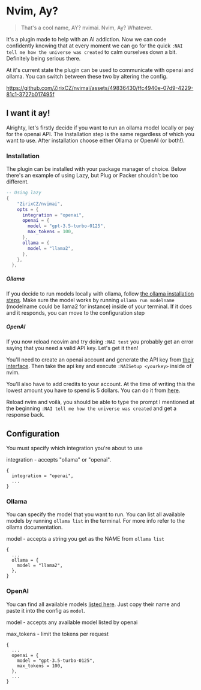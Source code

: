 # Nvim, Ay?

> That's a cool name, AY? nvimai. Nvim, Ay? Whatever.

It's a plugin made to help with an AI addiction. Now we can code confidently knowing that at every moment we can go for the quick `:NAI tell me how the universe was created` to calm ourselves down a bit. Definitely being serious there. 

At it's current state the plugin can be used to communicate with openai and ollama. You can switch between these two by altering the config.

https://github.com/ZirixCZ/nvimai/assets/49836430/ffc4940e-07d9-4229-81c1-3727b017495f

## I want it ay!

Alrighty, let's firstly decide if you want to run an ollama model locally or pay for the openai API. The Installation step is the same regardless of which you want to use. After installation choose either Ollama or OpenAI (or both!).

### Installation
The plugin can be installed with your package manager of choice. Below there's an example of using Lazy, but Plug or Packer shouldn't be too different.

```lua
-- Using lazy
{
    "ZirixCZ/nvimai",
    opts = {
      integration = "openai",
      openai = {
        model = "gpt-3.5-turbo-0125",
        max_tokens = 100,
      },
      ollama = {
        model = "llama2",
      },
    },
  },
```

##### Ollama
If you decide to run models locally with ollama, follow [the ollama installation steps](https://github.com/ollama/ollama). Make sure the model works by running `ollama run modelname` (modelname could be llama2 for instance) inside of your terminal. If it does and it responds, you can move to the configuration step

##### OpenAI
If you now reload neovim and try doing `:NAI test` you probably get an error saying that you need a valid API key. Let's get it then!

You'll need to create an openai account and generate the API key from [their interface](https://platform.openai.com/api-keys). Then take the api key and execute `:NAISetup <yourkey>` inside of nvim.

You'll also have to add credits to your account. At the time of writing this the lowest amount you have to spend is 5 dollars. You can do it from [here](https://platform.openai.com/account/billing/overview).

Reload nvim and voilà, you should be able to type the prompt I mentioned at the beginning `:NAI tell me how the universe was created` and get a response back.

## Configuration
You must specify which integration you're about to use

integration - accepts "ollama" or "openai".
```
{
  integration = "openai",
  ...
}
```

### Ollama
You can specify the model that you want to run. You can list all available models by running `ollama list` in the terminal. For more info refer to the ollama documentation.

model - accepts a string you get as the NAME from `ollama list`
```
{
  ...
  ollama = {
    model = "llama2",
  },
}
```
### OpenAI 
You can find all available models [listed here](https://openai.com/pricing). Just copy their name and paste it into the config as `model`.

model - accepts any available model listed by openai

max_tokens - limit the tokens per request
```
{
  ...
  openai = {
    model = "gpt-3.5-turbo-0125",
    max_tokens = 100,
  },
  ...
}
```


